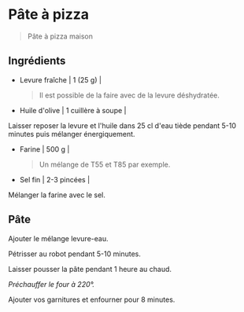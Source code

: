 # Pâte à pizza

> Pâte à pizza maison

## Ingrédients

- Levure fraîche | 1 (25 g) |
  > Il est possible de la faire avec de la levure déshydratée.
- Huile d'olive | 1 cuillère à soupe |

Laisser reposer la levure et l'huile dans 25 cl d'eau tiède pendant 5-10 minutes puis mélanger énergiquement.

- Farine | 500 g |
  > Un mélange de T55 et T85 par exemple.
- Sel fin | 2-3 pincées |

Mélanger la farine avec le sel.

## Pâte

Ajouter le mélange levure-eau.

Pétrisser au robot pendant 5-10 minutes.

Laisser pousser la pâte pendant 1 heure au chaud.

_Préchauffer le four à 220°._

Ajouter vos garnitures et enfourner pour 8 minutes.
